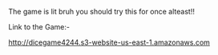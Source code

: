 The game is lit bruh you should try this for once alteast!!

Link to the Game:-

http://dicegame4244.s3-website-us-east-1.amazonaws.com
